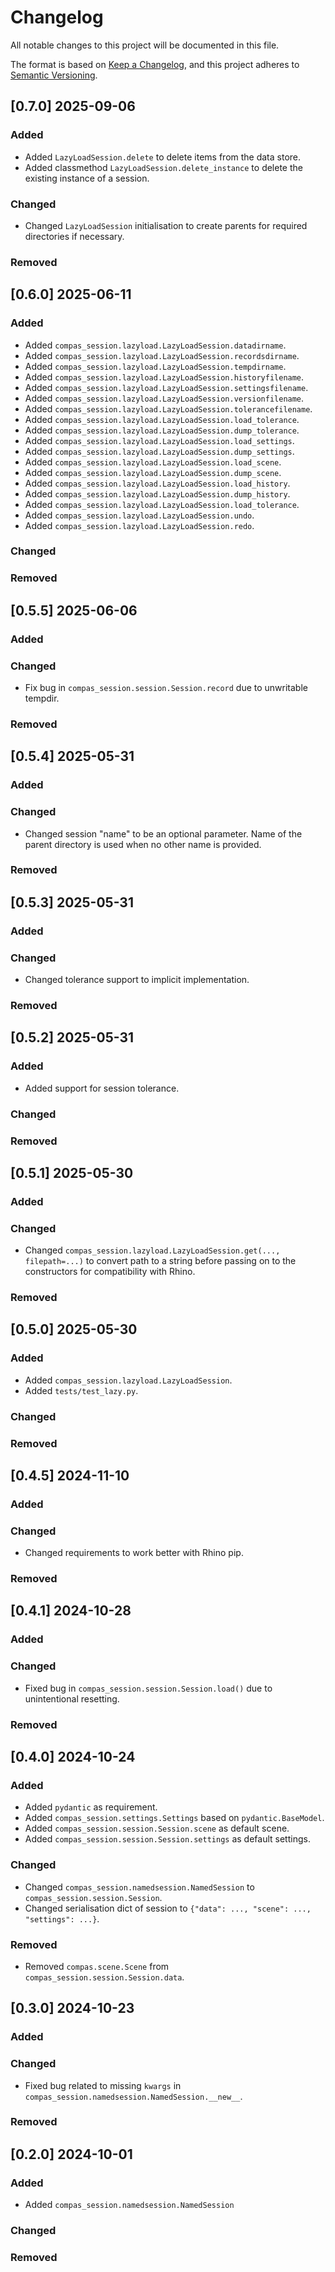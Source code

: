 # Changelog

All notable changes to this project will be documented in this file.

The format is based on [Keep a Changelog](https://keepachangelog.com/en/1.0.0/),
and this project adheres to [Semantic Versioning](https://semver.org/spec/v2.0.0.html).

## [0.7.0] 2025-09-06

### Added

* Added `LazyLoadSession.delete` to delete items from the data store.
* Added classmethod `LazyLoadSession.delete_instance` to delete the existing instance of a session.

### Changed

* Changed `LazyLoadSession` initialisation to create parents for required directories if necessary.

### Removed


## [0.6.0] 2025-06-11

### Added

* Added `compas_session.lazyload.LazyLoadSession.datadirname`.
* Added `compas_session.lazyload.LazyLoadSession.recordsdirname`.
* Added `compas_session.lazyload.LazyLoadSession.tempdirname`.
* Added `compas_session.lazyload.LazyLoadSession.historyfilename`.
* Added `compas_session.lazyload.LazyLoadSession.settingsfilename`.
* Added `compas_session.lazyload.LazyLoadSession.versionfilename`.
* Added `compas_session.lazyload.LazyLoadSession.tolerancefilename`.
* Added `compas_session.lazyload.LazyLoadSession.load_tolerance`.
* Added `compas_session.lazyload.LazyLoadSession.dump_tolerance`.
* Added `compas_session.lazyload.LazyLoadSession.load_settings`.
* Added `compas_session.lazyload.LazyLoadSession.dump_settings`.
* Added `compas_session.lazyload.LazyLoadSession.load_scene`.
* Added `compas_session.lazyload.LazyLoadSession.dump_scene`.
* Added `compas_session.lazyload.LazyLoadSession.load_history`.
* Added `compas_session.lazyload.LazyLoadSession.dump_history`.
* Added `compas_session.lazyload.LazyLoadSession.load_tolerance`.
* Added `compas_session.lazyload.LazyLoadSession.undo`.
* Added `compas_session.lazyload.LazyLoadSession.redo`.

### Changed

### Removed


## [0.5.5] 2025-06-06

### Added

### Changed

* Fix bug in `compas_session.session.Session.record` due to unwritable tempdir.

### Removed


## [0.5.4] 2025-05-31

### Added

### Changed

* Changed session "name" to be an optional parameter. Name of the parent directory is used when no other name is provided.

### Removed


## [0.5.3] 2025-05-31

### Added

### Changed

* Changed tolerance support to implicit implementation.

### Removed


## [0.5.2] 2025-05-31

### Added

* Added support for session tolerance.

### Changed

### Removed


## [0.5.1] 2025-05-30

### Added

### Changed

* Changed `compas_session.lazyload.LazyLoadSession.get(..., filepath=...)` to convert path to a string before passing on to the constructors for compatibility with Rhino.

### Removed


## [0.5.0] 2025-05-30

### Added

* Added `compas_session.lazyload.LazyLoadSession`.
* Added `tests/test_lazy.py`.

### Changed

### Removed

## [0.4.5] 2024-11-10

### Added

### Changed

* Changed requirements to work better with Rhino pip.

### Removed

## [0.4.1] 2024-10-28

### Added

### Changed

* Fixed bug in `compas_session.session.Session.load()` due to unintentional resetting.

### Removed

## [0.4.0] 2024-10-24

### Added

* Added `pydantic` as requirement.
* Added `compas_session.settings.Settings` based on `pydantic.BaseModel`.
* Added `compas_session.session.Session.scene` as default scene.
* Added `compas_session.session.Session.settings` as default settings.

### Changed

* Changed `compas_session.namedsession.NamedSession` to `compas_session.session.Session`.
* Changed serialisation dict of session to `{"data": ..., "scene": ..., "settings": ...}`.

### Removed

* Removed `compas.scene.Scene` from `compas_session.session.Session.data`.

## [0.3.0] 2024-10-23

### Added

### Changed

* Fixed bug related to missing `kwargs` in `compas_session.namedsession.NamedSession.__new__`.

### Removed

## [0.2.0] 2024-10-01

### Added

* Added `compas_session.namedsession.NamedSession`

### Changed

### Removed
